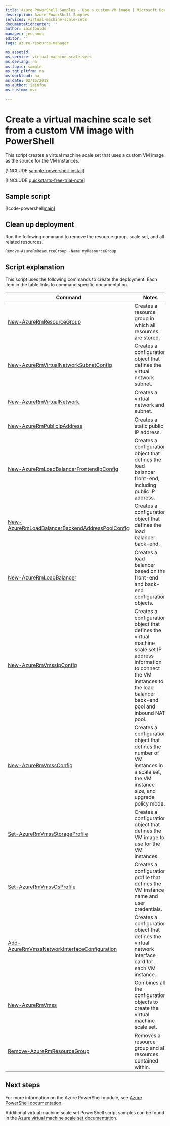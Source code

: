 ```yaml
---
title: Azure PowerShell Samples - Use a custom VM image | Microsoft Docs
description: Azure PowerShell Samples
services: virtual-machine-scale-sets
documentationcenter: ''
author: iainfoulds
manager: jeconnoc
editor: ''
tags: azure-resource-manager

ms.assetid:
ms.service: virtual-machine-scale-sets
ms.devlang: na
ms.topic: sample
ms.tgt_pltfrm: na
ms.workload: na
ms.date: 02/16/2018
ms.author: iainfou
ms.custom: mvc

---
```


# Create a virtual machine scale set from a custom VM image with PowerShell
This script creates a virtual machine scale set that uses a custom VM image as the source for the VM instances.

[!INCLUDE [sample-powershell-install](../../../includes/sample-powershell-install-no-ssh.md)]

[!INCLUDE [quickstarts-free-trial-note](../../../includes/quickstarts-free-trial-note.md)]

## Sample script
[!code-powershell[main](../../../powershell_scripts/virtual-machine-scale-sets/use-custom-vm-image/use-custom-vm-image.ps1 "Create a virtual machine scale set with a custom VM image")]

## Clean up deployment
Run the following command to remove the resource group, scale set, and all related resources.

```powershell
Remove-AzureRmResourceGroup -Name myResourceGroup
```

## Script explanation
This script uses the following commands to create the deployment. Each item in the table links to command specific documentation.

| Command | Notes |
|---|---|
| [New-AzureRmResourceGroup](/powershell/module/azurerm.resources/new-azurermresourcegroup) | Creates a resource group in which all resources are stored. |
| [New-AzureRmVirtualNetworkSubnetConfig](/powershell/module/azurerm.network/new-azurermvirtualnetworksubnetconfig) | Creates a configuration object that defines the virtual network subnet. |
| [New-AzureRmVirtualNetwork](/powershell/module/azurerm.network/new-azurermvirtualnetwork) | Creates a virtual network and subnet. |
| [New-AzureRmPublicIpAddress](/powershell/module/azurerm.network/new-azurermpublicipaddress) | Creates a static public IP address. |
| [New-AzureRmLoadBalancerFrontendIpConfig](/powershell/module/azurerm.network/new-azurermloadbalancerfrontendipconfig) | Creates a configuration object that defines the load balancer front-end, including public IP address. |
| [New-AzureRmLoadBalancerBackendAddressPoolConfig](/powershell/module/azurerm.network/new-azurermloadbalancerbackendaddresspoolconfig) | Creates a configuration object that defines the load balancer back-end. |
| [New-AzureRmLoadBalancer](/powershell/module/azurerm.network/new-azurermloadbalancer) | Creates a load balancer based on the front-end and back-end configuration objects. |
| [New-AzureRmVmssIpConfig](/powershell/module/azurerm.compute/new-azurermvmssipconfig) | Creates a configuration object that defines the virtual machine scale set IP address information to connect the VM instances to the load balancer back-end pool and inbound NAT pool.
| [New-AzureRmVmssConfig](/powershell/module/azurerm.compute/new-azurermvmssconfig) | Creates a configuration object that defines the number of VM instances in a scale set, the VM instance size, and upgrade policy mode. |
| [Set-AzureRmVmssStorageProfile](/powershell/module/azurerm.compute/set-azurermvmssstorageprofile) | Creates a configuration object that defines the VM image to use for the VM instances. |
| [Set-AzureRmVmssOsProfile](/powershell/module/azurerm.compute/set-azurermvmssosprofile) | Creates a configuration profile that defines the VM instance name and user credentials. |
| [Add-AzureRmVmssNetworkInterfaceConfiguration](/powershell/module/azurerm.compute/add-azurermvmssnetworkinterfaceconfiguration) | Creates a configuration object that defines the virtual network interface card for each VM instance. |
| [New-AzureRmVmss](/powershell/module/azurerm.compute/new-azurermvmss) | Combines all the configuration objects to create the virtual machine scale set. |
|[Remove-AzureRmResourceGroup](/powershell/module/azurerm.resources/remove-azurermresourcegroup) | Removes a resource group and all resources contained within. |

## Next steps
For more information on the Azure PowerShell module, see [Azure PowerShell documentation](/powershell/azure/overview).

Additional virtual machine scale set PowerShell script samples can be found in the [Azure virtual machine scale set documentation](../powershell-samples.md).